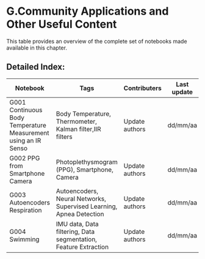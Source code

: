 # G.Community Applications and Other Useful Content 
 This table provides an overview of the complete set of notebooks made available in this chapter. 

 ## Detailed Index:  
Notebook  | Tags | Contributers | Last update 
---  | --- | --- | --- 
G001 Continuous Body Temperature  Measurement   using an IR Senso | Body Temperature, Thermometer, Kalman filter,IIR filters| Update authors| dd/mm/aa|
G002 PPG from Smartphone Camera | Photoplethysmogram (PPG), Smartphone, Camera| Update authors| dd/mm/aa|
G003 Autoencoders Respiration | Autoencoders, Neural Networks, Supervised Learning, Apnea Detection| Update authors| dd/mm/aa|
G004 Swimming | IMU data, Data filtering, Data segmentation, Feature Extraction| Update authors| dd/mm/aa|
